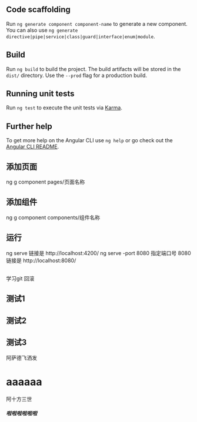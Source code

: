 ## Code scaffolding

Run `ng generate component component-name` to generate a new component. You can also use `ng generate directive|pipe|service|class|guard|interface|enum|module`.

## Build

Run `ng build` to build the project. The build artifacts will be stored in the `dist/` directory. Use the `--prod` flag for a production build.

## Running unit tests

Run `ng test` to execute the unit tests via [Karma](https://karma-runner.github.io).

## Further help

To get more help on the Angular CLI use `ng help` or go check out the [Angular CLI README](https://github.com/angular/angular-cli/blob/master/README.md).



## 添加页面
ng g component pages/页面名称

## 添加组件
ng g component components/组件名称 

## 运行
ng serve   链接是 http://localhost:4200/
ng serve -port 8080  指定端口号 8080 链接是 http://localhost:8080/

##
学习git 回滚


## 测试1

## 测试2

## 测试3
阿萨德飞洒发

# aaaaaa
阿十方三世
##### 啦啦啦啦啦啦




